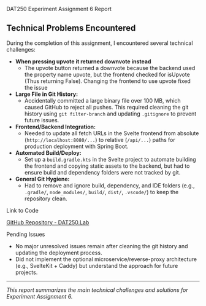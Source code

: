 DAT250 Experiment Assignment 6 Report

## Technical Problems Encountered

During the completion of this assignment, I encountered several technical challenges:

- **When pressing upvote it returned downvote instead** 
  - The upvote button returned a downvote because the backend used the property name upvote, but the frontend checked for isUpvote (Thus returning False). Changing the frontend to use upvote fixed the issue
- **Large File in Git History:**
  - Accidentally committed a large binary file over 100 MB, which caused GitHub to reject all pushes. This required cleaning the git history using `git filter-branch` and updating `.gitignore` to prevent future issues.
- **Frontend/Backend Integration:**
  - Needed to update all fetch URLs in the Svelte frontend from absolute (`http://localhost:8080/...`) to relative (`/api/...`) paths for production deployment with Spring Boot.
- **Automated Build/Deploy:**
  - Set up a `build.gradle.kts` in the Svelte project to automate building the frontend and copying static assets to the backend, but had to ensure build and dependency folders were not tracked by git.
- **General Git Hygiene:**
  - Had to remove and ignore build, dependency, and IDE folders (e.g., `.gradle/`, `node_modules/`, `build/`, `dist/`, `.vscode/`) to keep the repository clean.

Link to Code

[GitHub Repository - DAT250.Lab](https://github.com/ThomasTolo/Dat250.Lab)

Pending Issues

- No major unresolved issues remain after cleaning the git history and updating the deployment process.
- Did not implement the optional microservice/reverse-proxy architecture (e.g., SvelteKit + Caddy) but understand the approach for future projects.

---

*This report summarizes the main technical challenges and solutions for Experiment Assignment 6.*
